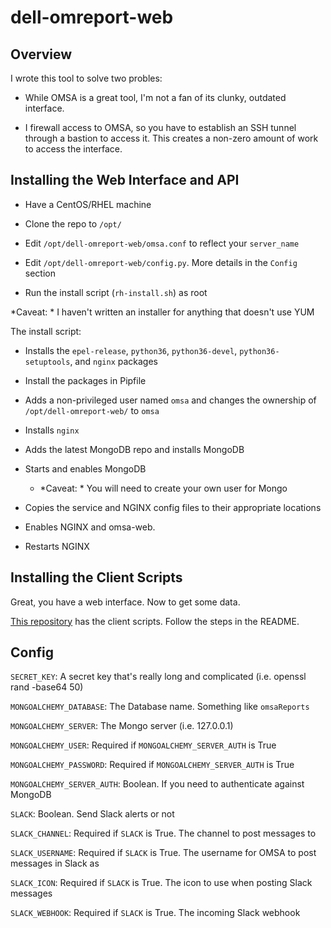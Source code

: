# dell-omreport-web

## Overview

I wrote this tool to solve two probles:

- While OMSA is a great tool, I'm not a fan of its clunky, outdated interface.

- I firewall access to OMSA, so you have to establish an SSH tunnel through a bastion to access it. This creates a non-zero amount of work to access the interface.

## Installing the Web Interface and API

- Have a CentOS/RHEL machine

- Clone the repo to `/opt/`

- Edit `/opt/dell-omreport-web/omsa.conf` to reflect your `server_name`

- Edit `/opt/dell-omreport-web/config.py`. More details in the `Config` section

- Run the install script (`rh-install.sh`) as root

*Caveat: * I haven't written an installer for anything that doesn't use YUM

The install script:

- Installs the `epel-release`, `python36`, `python36-devel`, `python36-setuptools`, and `nginx` packages

- Install the packages in Pipfile

- Adds a non-privileged user named `omsa` and changes the ownership of `/opt/dell-omreport-web/` to `omsa`

- Installs `nginx`

- Adds the latest MongoDB repo and installs MongoDB

- Starts and enables MongoDB

    - *Caveat: * You will need to create your own user for Mongo

- Copies the service and NGINX config files to their appropriate locations

- Enables NGINX and omsa-web.

- Restarts NGINX

## Installing the Client Scripts

Great, you have a web interface. Now to get some data.


[This repository](https://github.com/mitchya1/dell-omreport-parser) has the client scripts. Follow the steps in the README.

## Config

`SECRET_KEY`: A secret key that's really long and complicated (i.e. openssl rand -base64 50)

`MONGOALCHEMY_DATABASE`: The Database name. Something like `omsaReports`

`MONGOALCHEMY_SERVER`: The Mongo server (i.e. 127.0.0.1)

`MONGOALCHEMY_USER`: Required if `MONGOALCHEMY_SERVER_AUTH` is True

`MONGOALCHEMY_PASSWORD`: Required if `MONGOALCHEMY_SERVER_AUTH` is True

`MONGOALCHEMY_SERVER_AUTH`: Boolean. If you need to authenticate against MongoDB

`SLACK`: Boolean. Send Slack alerts or not

`SLACK_CHANNEL`: Required if `SLACK` is True. The channel to post messages to

`SLACK_USERNAME`: Required if `SLACK` is True. The username for OMSA to post messages in Slack as

`SLACK_ICON`: Required if `SLACK` is True. The icon to use when posting Slack messages

`SLACK_WEBHOOK`: Required if `SLACK` is True. The incoming Slack webhook

